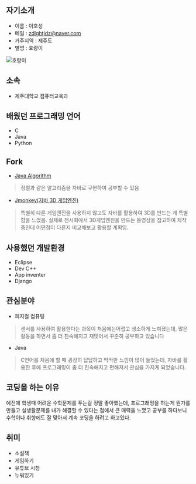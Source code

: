 ## 자기소개

* 이름 : 이호성
* 메일 : [zdlghtjdz@naver.com](www.naver.com)
* 거주지역 : 제주도
* 별명 : 호랑이


![호랑이](https://user-images.githubusercontent.com/43461948/46025607-5131c600-c124-11e8-9194-6f57b5ef3c95.png)

## 소속

* 제주대학교 컴퓨터교육과

## 배웠던 프로그래밍 언어

* C
* Java
* Python

## Fork

* [Java Algorithm](https://github.com/zdlghtjdz/Java)
> 정렬과 같은 알고리즘을 자바로 구현하여 공부할 수 있음
* [Jmonkey(자바 3D 게임엔진)](https://github.com/zdlghtjdz/jmonkeyengine)
> 특별히 다른 게임엔진을 사용하지 않고도 자바를 활용하여 3D를 만드는 게 특별함을 느꼈음. 실제로 전시회에서 3D게임엔진을 만드는 동영상을 참고하여 제작중인데 어떤점이 다른지 비교해보고 활용할 계획임.


## 사용했던 개발환경

* Eclipse
* Dev C++
* App inventer
* Django

## 관심분야

* 피지컬 컴퓨팅
> 센서를 사용하여 활용한다는 과목이 처음에는어렵고 생소하게 느껴졌는데, 많은 활동을 하면서 좀 더 친숙해지고 재밋어서 꾸준히 공부하고 있습니다
* Java
> C언어를 처음에 할 때 굉장히 답답하고 딱딱한 느낌이 많이 들었는데, 자바를 활용한 후에 프로그래밍이 좀 더 친숙해지고 편해져서 관심을 가지게 되었습니다.

## 코딩을 하는 이유

예전에 학생때 어려운 수학문제를 푸는걸 정말 좋아했는데,
프로그래밍을 하는게 뭔가를 만들고 실생활문제를 내가 해결할 수 있다는 점에서 
큰 매력을 느꼈고 공부를 하다보니 수학이나 취향에도 잘 맞아서 계속 코딩을 하려고 하고있다.

## 취미

* 소설책
* 게임하기
* 유튜브 시청
* 누워있기

